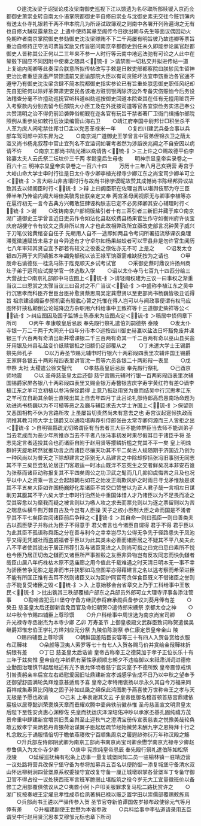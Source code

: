 <!-- { "loadSidebar": true } -->
　　○逮沈汝梁于诏狱论戍汝梁南御史巡视下江以馈遗为名尽取所部赎锾入京而佥都御史萧崇业转自南太仆语掌院都御史辛自修曰崇业与沈御史素无交往今赃罚簿内有送太仆寺礼银若干两不申本院几为所诬试取簿观之则南中各署开列殆遍询之无有也自修大駴叹露章劾之  上遣中使持其章至阁传今日欲出朝与先生等面议偶因动火免朝昨者南京掌院御史参劾御史沈汝梁赇贿不下二千两屡有明旨彼乃故违卿等票旨重治自修持正守法可票旨奖励又传旨密问南京辛都御史到任未久即能参论属官赵都御史人皆称其公正何以二三年来不参一人时行等云南中地远法弛有可论之人此中在辇毂下固应不同因附中使奏之随具＜锍-釒＞请禁断一切私交并拟进传帖一道  上复谕内阁卿等此奏深合朕意所拟传帖改写手敕是日敕吏部都察院曰朕轸民生留神吏治比者重惩贪墨严禁馈遗前又面谕部院大臣以有司贪赃坏法宜申饬重治各官通不遵守乃有御史沈汝梁贪肆不简本院都御史指实参论已有旨重处朕思御史职任风纪却先自犯赃何以除奸革弊肃吏安民各该地方赃罚银两除济边外专备灾伤赈恤今后务设法稽查分毫不许擅动巡抚官听科道纠劾巡按御史回道本院查其在任有无擅用赃罚开入考察款内分别去留今后部院大小臣工及在外抚按司道等官各宜崇俭务实洁己奉公共赞清明之治不得仍前沿袭弊俗朝觐在迩各官有玩旨干禁者著厂卫衙门缉捕尔部院照例从重参处如敕行后汝梁编管山海右卫
　　○靖江府奉国中尉邦廿□积坐杀平人革为庶人闲宅禁住邦廿□孟以党恶革禄米一年
　　○复四川建武兵备佥事以兵部车驾司郎中郑东昇为之
　　○南京湖广道御史王学曾言中官弟侄锦衣卫之荫太滥又尚书杨兆叙荐中官止宜列名不宜溢词如署考者然为涉謟谀兆闻之不自安因以病请不许
　　○南京工部尚书陆光祖以病请告＜锍-釒＞三上许之○赐故德平伯李铭妻太夫人云氏祭二坛坟价三千两  孝懿皇后生母也
　　明神宗显皇帝实录卷之一百六十三
明神宗显皇帝实录卷之一百六十四
　　万历十三年八月己亥朔营  寿宫于大峪山命大学士申时行往是日太仆寺少卿李植光禄寺少卿江东之尚宝司少卿羊可立＜锍-釒＞言大峪山非吉壤时行与故尚书徐学谟昵故赞其成憾尚书陈经邦异议故致其去以倾阁臣时行＜锍-釒＞辩  上曰阁臣职在佐理岂责以堪舆伎耶为夺三臣俸半年乃传谕内阁大峪佳美毓秀出朕亲定又奉  两宫圣母阅视原无与卿事李植等亦在扈行初无一言今吉典方兴輙敢狂肆诬构朕志已定不必另择卿其安心辅理时行＜锍-釒＞谢
　　○改铸南京户部铜版盐引者十有三茶引者三新旧并藏于库○南京湖广道御史王学曾言近日吏员作令如沾化县赵蛟费县杨果官生作守如衡州府许倓宝庆府胡梗守令有较文之责非所以育人才也此故相弊政所宜亟改吏部言况钟黄子威兴于刀笔仪铭黄绾奋自任子  先朝用人自不一途即如两县令考词所署招流移课农桑理滞冤徵逋赋皆未易才自今异途有才守卓尔如杨果赵蛟者可以宰县非是勿许官生阅历七八年审知其贤自宜予郡若有较文之役委之僚佐亦无不可  上是之
　　○诏发太仓银四万两于大同镇抵本年蠲免额税以该王禄军饷亟需难缺抚按为之请也
　　○甲辰命右谕德张一桂洗马陈于陛克顺天乡试考试官
　　○采御史蔡时鼎议许扬州商灶子弟于运司应试提学官一体选取入学
　　○诏以太仆寺马七百九十四匹分给三大营战士○南京礼部郎中马应图上＜锍-釒＞请轻阁权建为三议一曰事权之渐重当议二曰恩赏之太骤当议三曰召对之不广当议＜锍-釒＞中盛称李植江东之吴中行沉思孝而科臣齐世臣台臣孙愈贤蔡思周吴定龚懋贤以至吏部尚书杨巍皆极丑诋得旨  祖宗建设阁臣参预机密有股肱心膂之托惟在得人岂可以与闻政事便谓有权马应图怀奸挟私颠倒公论姑降边方杂职用六科给事中王致祥等十三道御史柴祥等公＜锍-釒＞纠应图因及国子监博士陈泰来为应图点定＜锍-釒＞稿居中侦伺章下所司
　　○丙午  孝康敬皇后忌辰  奉先殿行祭礼遣伯刘嗣德祭  泰陵
　　○发太仆寺银一万二千两于大同充十四年分市本○巡按四川御史赫瀛以盐法日坏豁免废井课银三千六百两有奇清出新井增课银二千三百两有奇其一千二百两有奇以巫山县买盐牙用银及州县私盐变价纸赎银抵之旧额仍足部覆从之
　　○丁未遣大学士王锡爵祭先师孔子
　　○以万寿圣节赐元辅申时行银六十两彩叚四表里次辅许国王锡爵王家屏各银五十两彩叚四表里讲官沈一贯等六员各银二十两彩叚一表里
　　○戊申祭  太社  太稷遣公徐文璧代
　　○孝慈高皇后忌辰  奉先殿行祭礼
　　○己酉京师地震
　　○以  圣母慈圣皇太后还御  慈宁宫赐元辅时行银一百两彩叚四表里次辅国锡爵家屏各银八十两彩叚四表里又赐金银万寿簪银吉庆字寿字黄红符有差○谪李植江东之羊可立初植以参冯保徐爵得  上意乃扳赵用贤为重而结吴中行沉思孝江东之羊可立自助其余朝士直陵出其上自去年四月丁此吕论礼部侍郎高启愚南场命题为劝进尚书杨巍以为不可植等恶之及巍与辅臣求去大学士许国上＜锍-釒＞保留则又恶国相构不休为言路所攻  上虽屡旨切责然尚未有意去之也  寿宫议起寔倾执政而阴推其教习师大学士锡爵又以通晓堪舆荐引侍郎张岳太常寺卿何源而三人皆拒之出＜锍-釒＞自明锡爵疏尤切略谓臣有当去者三大臣不能帅群臣当去师不能训弟子当去老成而为恶少年所推亦当去不平者八张冯事初发时果尽假耳目于诸臣乎将  圣志先定言者适投其会也而诸臣自附于赵用贤等撄鳞折槛之党其不平一矣  皇上明烛群奸天旋地转然犹推功言之而诸臣尽攘天功其不平二矣古人规随期于济国近乃创为一种风尚以为普天之下除却建言之臣别无人品建言之中除却摉括张冯旧事别无同志其不平三矣臣尝私论居正门客取适一时冰山既泮不忘死生之交者鲜矣况本非安石谁为张蔡而诸臣动称报复其不平四矣周公之功卫武之髦而几几抑抑虞悔吝之且及也况乎以中人之资乘一言之会起越朝右如花之始发正雨欺风妒之时雨日寻戈矛惟敌是求其不平五矣大臣如许国杨巍舒化辈诸臣不尝交口赞誉以为正人君子哉一言相左日谋剸刃其腹其不平六矣大学士申时行泊然处中重国体惜人才乃诸臣以为不足畏而凌之受其容愈以为縻我而疑之被言则以为嗾人攻之求去而票允则以为逐之票留则以为苦之喘息纵横千荆万棘自古及今岂有人臣操  天子之权小臣制大臣之命而国是不淆者乎其不平七矣臣尝阅诸臣前后争辩之＜锍-釒＞其自命一则曰孤臣一则曰善类夫古以孤臣孽子并称此为臣子不得意于  君父者言也今诸臣自谓得  君乎不得  君乎臣以为此其臣不孤语称舜跖之分在善与利今之幸幸岂尽为公得无争先于径路患失于凤池乎又得无凭城社而盗威福者乎臣以为此其类未必善而诸臣居之不疑其不平八矣夫此八不平者使其说出于居正所荐引及与诸臣竞进之人则尚可指之曰党曰忌曰素所不悦也今臣乃居正切齿之讎而又诸臣所严事推毂之友臣非异物岂有反攻同志而快仇讎者哉臣山居八年朽株枯木原不适庙廊之用今值此千载难遇之时天清日明本无一事不幸为骄臣苦争无影之是非而市井狭邪如马应图辈亦得藉建言之名以逃考察而希荣进臣不能有所匡正惟有去耳不然则诸臣又以为回护同官苟贪伴食臣既义不借诸臣之誉则亦不能复受诸臣之毁＜锍-釒＞入  上意始移会台省章交上乃于工科给事中王敬民＜锍-釒＞批出镌其三秩部覆植户部东之兵部员外郎可立大理寺评事各添注管事
　　○勘哈酋犯云川堡夺守备方继武参将麻承勋兵备参议刘葵月俸有差
　　○癸丑  慈圣皇太后还御新宫免百官及命妇朝贺○遣侍郎宋纁祭  京都太仓之神
　　○以中秋令节赐四辅臣上尊珍馔
　　○升户科给事中周世选为南京尚宝司卿
　　○升光禄寺寺丞谢杰为本寺少卿  乙卯  万寿圣节  上御皇极殿文武群臣致词称贺遣侯吴继爵郑惟忠伯王学礼方烨刘应元分祭  九陵伯陈澍祭  恭仁康定景皇帝金山  陵
　　○赐四辅臣上尊珍馔
　　○朝鲜国差陪臣安容等三十有四人入贺各赏给衣服布疋鞾袜
　　○朵颜等卫夷人索罗等七十有七人入贺各赐马价并赏给金叚鞾袜折绢银有差
　　○丁巳  慈圣皇太后诰谕  皇帝古称帝王之德莫加于孝子正位长乐十有三年于兹矣惟  皇帝自在冲龄夙有至性承颜顺志朝夕不违临御以来祗肃训词进德修业勤图治理慎节起居继述有光予衷允怿顷者慈宁宫灾寔予不德所致  皇帝震惊戒惧引咎责躬亲率后宫左右趋慰爰因旧址鼎建新宫孝诚感孚告成不日乃以中秋之望奉予还御望舒圆满轮奂辉煌意甚适焉予喜  皇帝之孝特用褒扬以示永久其自今万福来同百祥咸集寿算比冈陵之固子孙如瓜瓞之绵保此鸿图助予燕喜使万世称帝王之孝与天无极是予愿也故谕
　　○己未  上奉表谢其文云  子皇帝臣御名稽首顿首慈宫鼎建依宸极以居尊懿训荣褒焕天章而垂耀欢腾中壸典轶前徽恭惟  圣母慈圣宣文明肃皇太后陛下至性安贞惠心渊穆佐  先皇而抚运庆泽深培佑冲眇以承家丕基孔固纯禧方茂景命重申肆建新宫增崇旧贯金舆至止迎秋气之澄清宝册传宣表慈衷之悦豫美哉轮奂敢云致孝宁亲炳若丹青猥荷诒谋翼子臣起居疏节经始微劳未酬九字之恩特拜十行之札念敢忘于诵服情倍切于瞻依燕寝攸宁百顺集周京之履遐龄弥衍万年称汉殿之觞
　　○升兵部左侍郎阴武卿为南京工部尚书南京尚宝司卿余懋学南京光禄寺少卿赵参鲁俱入为太仆寺少卿
　　○庚申  宪宗纯皇帝忌辰  奉先殿行祭礼遣伯陈如松祭  茂陵
　　○延绥巡抚梅有松条上边事一量复城堡同知二员一驻榆林镇一驻靖边营一议处路将营兵改保宁堡守备为参将加募兵五百名以便防御一添复城堡守备清水双山怀远柳树涧四营堡原系权委操守宜改复守备一厘正城墩职掌各营堡军丁专备守御卫官不得占役一议处狭西班军言班军脆弱止堪版筑之役今岁无大工宜量徵班价以备修工之用部覆俱依议从之○夷酋小阿卜户叩关服罪求复马松二路抚赏许之
　　○湖广抚按奏岷王定燿忠孝性成恭俭夙著捐已禄以赈乏置学田以崇儒部覆赐敕旌焉
　　○兵部尚书王遴以严驿传参入贺  圣节官夺新伯谭国佐岁禄布政使徐元气等月俸有差
　　○升福建副使王世懋为本省参政
　　○兵科给事中李弘道请录用五臣谓吴中行赵用贤沉思孝艾穆邹元标也章下所司
